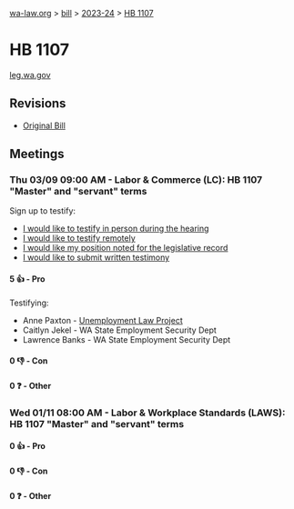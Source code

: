 [wa-law.org](/) > [bill](/bill/) > [2023-24](/bill/2023-24/) > [HB 1107](/bill/2023-24/hb/1107/)

# HB 1107
[leg.wa.gov](https://app.leg.wa.gov/billsummary?BillNumber=1107&Year=2023&Initiative=false)

## Revisions
* [Original Bill](1/)

## Meetings
### Thu 03/09 09:00 AM - Labor & Commerce (LC): HB 1107 "Master" and "servant" terms
Sign up to testify:
* [I would like to testify in person during the hearing](https://app.leg.wa.gov/csi/Testifier/Add?chamber=House&mId=30907&aId=152963&caId=21903&tId=1)
* [I would like to testify remotely](https://app.leg.wa.gov/csi/Testifier/Add?chamber=House&mId=30907&aId=152963&caId=21903&tId=2)
* [I would like my position noted for the legislative record](https://app.leg.wa.gov/csi/Testifier/Add?chamber=House&mId=30907&aId=152963&caId=21903&tId=3)
* [I would like to submit written testimony](https://app.leg.wa.gov/csi/Testifier/Add?chamber=House&mId=30907&aId=152963&caId=21903&tId=4)

#### 5 👍 - Pro
Testifying:
* Anne Paxton - [Unemployment Law Project](/org/unemployment_law_project/)
* Caitlyn Jekel - WA State Employment Security Dept
* Lawrence Banks - WA State Employment Security Dept

#### 0 👎 - Con

#### 0 ❓ - Other

### Wed 01/11 08:00 AM - Labor & Workplace Standards (LAWS): HB 1107 "Master" and "servant" terms
#### 0 👍 - Pro

#### 0 👎 - Con

#### 0 ❓ - Other
